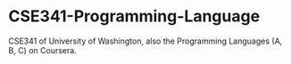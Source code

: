 # CSE341-Programming-Language
CSE341 of University of Washington, also the Programming Languages (A, B, C) on Coursera.
